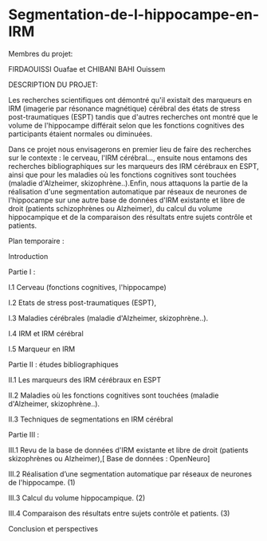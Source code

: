 # Segmentation-de-l-hippocampe-en-IRM
Membres du projet:

FIRDAOUISSI Ouafae     et      CHIBANI BAHI Ouissem

DESCRIPTION DU PROJET:

Les recherches scientifiques ont démontré qu'il existait des marqueurs en IRM (imagerie par résonance magnétique) cérébral des états de stress post-traumatiques (ESPT) tandis que d'autres recherches ont montré que le volume de l'hippocampe différait selon que les fonctions cognitives des participants étaient normales ou diminuées.

Dans ce projet nous envisagerons en premier lieu de faire des recherches sur le contexte : le cerveau, l'IRM cérébral..., ensuite nous entamons des recherches bibliographiques sur les marqueurs des IRM cérébraux en ESPT, ainsi que pour les maladies où les fonctions cognitives sont touchées  (maladie d'Alzheimer, skizophrène..).Enfin, nous attaquons la partie de la réalisation d'une segmentation automatique par réseaux de neurones de l'hippocampe sur une autre base de données d'IRM existante et libre de droit (patients schizophrènes ou Alzheimer), du calcul du volume hippocampique et de la comparaison des résultats entre sujets contrôle et patients.

Plan temporaire :

Introduction

Partie I :

I.1 Cerveau (fonctions cognitives, l'hippocampe)

I.2 Etats de stress post-traumatiques (ESPT),

I.3 Maladies cérébrales (maladie d'Alzheimer, skizophrène..).

I.4 IRM et IRM cérébral

I.5 Marqueur en IRM

Partie II : études bibliographiques

II.1 Les marqueurs des IRM cérébraux en ESPT

II.2 Maladies où les fonctions cognitives sont touchées (maladie d'Alzheimer, skizophrène..).

II.3 Techniques de segmentations en IRM cérébral

Partie III :

III.1 Revu de la base de données d'IRM existante et libre de droit (patients skizophrènes ou Alzheimer),[ Base de données : OpenNeuro]

III.2 Réalisation d’une segmentation automatique par réseaux de neurones de l'hippocampe. (1)

III.3 Calcul du volume hippocampique. (2)

III.4 Comparaison des résultats entre sujets contrôle et patients. (3)

Conclusion et perspectives


